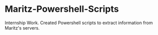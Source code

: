 # Maritz-Powershell-Scripts
Internship Work. Created Powershell scripts to extract information from Maritz's servers.
